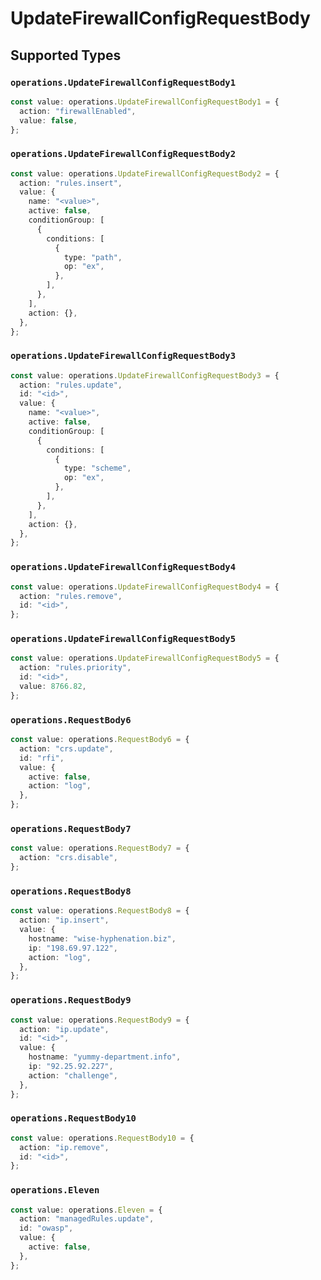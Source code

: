# UpdateFirewallConfigRequestBody


## Supported Types

### `operations.UpdateFirewallConfigRequestBody1`

```typescript
const value: operations.UpdateFirewallConfigRequestBody1 = {
  action: "firewallEnabled",
  value: false,
};
```

### `operations.UpdateFirewallConfigRequestBody2`

```typescript
const value: operations.UpdateFirewallConfigRequestBody2 = {
  action: "rules.insert",
  value: {
    name: "<value>",
    active: false,
    conditionGroup: [
      {
        conditions: [
          {
            type: "path",
            op: "ex",
          },
        ],
      },
    ],
    action: {},
  },
};
```

### `operations.UpdateFirewallConfigRequestBody3`

```typescript
const value: operations.UpdateFirewallConfigRequestBody3 = {
  action: "rules.update",
  id: "<id>",
  value: {
    name: "<value>",
    active: false,
    conditionGroup: [
      {
        conditions: [
          {
            type: "scheme",
            op: "ex",
          },
        ],
      },
    ],
    action: {},
  },
};
```

### `operations.UpdateFirewallConfigRequestBody4`

```typescript
const value: operations.UpdateFirewallConfigRequestBody4 = {
  action: "rules.remove",
  id: "<id>",
};
```

### `operations.UpdateFirewallConfigRequestBody5`

```typescript
const value: operations.UpdateFirewallConfigRequestBody5 = {
  action: "rules.priority",
  id: "<id>",
  value: 8766.82,
};
```

### `operations.RequestBody6`

```typescript
const value: operations.RequestBody6 = {
  action: "crs.update",
  id: "rfi",
  value: {
    active: false,
    action: "log",
  },
};
```

### `operations.RequestBody7`

```typescript
const value: operations.RequestBody7 = {
  action: "crs.disable",
};
```

### `operations.RequestBody8`

```typescript
const value: operations.RequestBody8 = {
  action: "ip.insert",
  value: {
    hostname: "wise-hyphenation.biz",
    ip: "198.69.97.122",
    action: "log",
  },
};
```

### `operations.RequestBody9`

```typescript
const value: operations.RequestBody9 = {
  action: "ip.update",
  id: "<id>",
  value: {
    hostname: "yummy-department.info",
    ip: "92.25.92.227",
    action: "challenge",
  },
};
```

### `operations.RequestBody10`

```typescript
const value: operations.RequestBody10 = {
  action: "ip.remove",
  id: "<id>",
};
```

### `operations.Eleven`

```typescript
const value: operations.Eleven = {
  action: "managedRules.update",
  id: "owasp",
  value: {
    active: false,
  },
};
```

